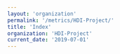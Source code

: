 ```yaml
---
layout: 'organization'
permalink: '/metrics/HDI-Project/'
title: 'Index'
organization: 'HDI-Project'
current_date: '2019-07-01'
---
```

